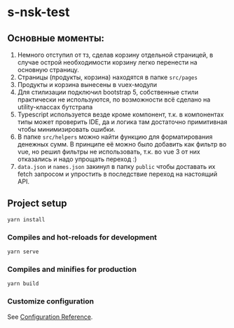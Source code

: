# s-nsk-test

## Основные моменты:

1. Немного отступил от тз, сделав корзину отдельной страницей,
в случае острой необходимости корзину легко перенести на основную страницу.
2. Страницы (продукты, корзина) находятся в папке `src/pages`
3. Продукты и корзина вынесены в vuex-модули
4. Для стилизации подключил bootstrap 5, собственные стили практически 
не используются, по возможности всё сделано на utility-классах бутстрапа
5. Typescript используется везде кроме компонент, т.к. в компонентах типы 
может проверить IDE, да и логика там достаточно примитивная чтобы минимизировать
ошибки.
6. В папке `src/helpers` можно найти функцию для форматирования денежных сумм.
В принципе её можно было добавить как фильтр во vue, но решил фильтры не 
использовать, т.к. во vue 3 от них отказались и надо упрощать переход :)
7. `data.json` и `names.json` закинул в папку `public` чтобы доставать их fetch
запросом и упростить в последствие переход на настоящий API.

## Project setup
```
yarn install
```

### Compiles and hot-reloads for development
```
yarn serve
```

### Compiles and minifies for production
```
yarn build
```

### Customize configuration
See [Configuration Reference](https://cli.vuejs.org/config/).
